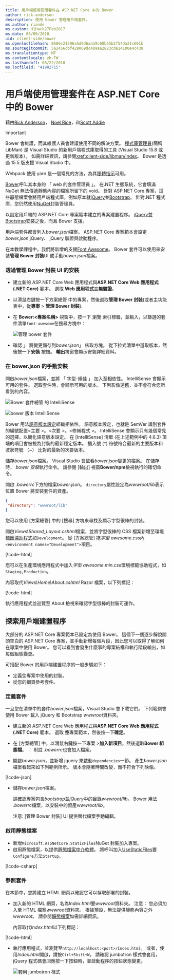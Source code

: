 ```yaml
---
title: 用戶端使用管理套件在 ASP.NET Core 中的 Bower
author: rick-anderson
description: 使用 Bower 管理用戶端套件。
ms.author: riande
ms.custom: H1Hack27Feb2017
ms.date: 08/09/2018
uid: client-side/bower
ms.openlocfilehash: 8606c21596a5d9d6ada9c60b55b2f54da21c601b
ms.sourcegitcommit: 5a2456cbf429069dc48aaa2823cde14100e4c438
ms.translationtype: MT
ms.contentlocale: zh-TW
ms.lasthandoff: 08/22/2018
ms.locfileid: "41902715"
---
```

# <a name="manage-client-side-packages-with-bower-in-aspnet-core"></a>用戶端使用管理套件在 ASP.NET Core 中的 Bower

藉由[Rick Anderson](https://twitter.com/RickAndMSFT)， [Noel Rice](https://blog.falafel.com/falafel-software-recognized-sitefinity-website-year/)，和[Scott Addie](https://scottaddie.com)

> [!IMPORTANT]
> Bower 會維護，而其維護人員會建議使用不同的解決方案。 [程式庫管理員](https://blogs.msdn.microsoft.com/webdev/2018/04/18/what-happened-to-bower/)(簡稱 LibMan) 是 Visual Studio 的新用戶端程式庫取得的工具 (Visual Studio 15.8 或更新版本）。 如需詳細資訊，請參閱<xref:client-side/libman/index>。 Bower 是透過 15.5 版支援 Visual Studio 中。
>
> Webpack 使用 yarn 是一個常見的方法，為其[移轉指示](https://bower.io/blog/2017/how-to-migrate-away-from-bower/)可用。

[Bower](https://bower.io/)呼叫其本身的 「 web 的套件管理員 」。 在.NET 生態系統，它會填滿 NuGet 無法傳遞靜態內容的檔案所留下的 void。 針對 ASP.NET Core 專案，這些靜態檔案會將用戶端程式庫，例如原本就[jQuery](http://jquery.com/)並[Bootstrap](http://getbootstrap.com/)。 針對.NET 程式庫，您仍然使用[NuGet](https://www.nuget.org/)封裝管理員。

以設定用戶端的 ASP.NET Core 專案範本建立的專案建置程序。 [jQuery](http://jquery.com/)並[Bootstrap](http://getbootstrap.com/)安裝之後，而且 Bower 支援。

用戶端套件都會列入*bower.json*檔案。 ASP.NET Core 專案範本會設定*bower.json* jQuery、 jQuery 驗證與啟動程序。

在本教學課程中，我們將新增的支援[Font Awesome](http://fontawesome.io)。 Bower 套件可以使用來安裝**管理 Bower 封裝**UI 或手動*bower.json*檔案。

### <a name="installation-via-manage-bower-packages-ui"></a>透過管理 Bower 封裝 UI 的安裝

* 建立新的 ASP.NET Core Web 應用程式與**ASP.NET Core Web 應用程式 (.NET Core)** 範本。 選取  **Web 應用程式**並**無驗證**。

* 以滑鼠右鍵按一下方案總管 中的專案，然後選取**管理 Bower 封裝**(或者主功能表中，從**專案** > **管理 Bower 封裝**).

* 在  **Bower:\<專案名稱\>** 視窗中，按一下 瀏覽 索引標籤，並輸入，以篩選的套件清單`font-awesome`在搜尋方塊中：

  ![管理 bower 套件](bower/_static/manage-bower-packages.png)

* 確認 」 將變更儲存到*bower.json*」 核取方塊。 從下拉式清單中選取版本，然後按一下**安裝** 按鈕。 **輸出**視窗會顯示安裝詳細資料。

### <a name="manual-installation-in-bowerjson"></a>在 bower.json 的手動安裝

開啟*bower.json*檔案，並將 「 字型-絕佳 」 加入至相依性。 IntelliSense 會顯示可用的套件。 選取套件時，會顯示可用的版本。 下列影像還舊，並不會符合您所看到的內容。

![Bower 套件總管 的 IntelliSense](bower/_static/add-package.png)

![bower 版本 IntelliSense](bower/_static/version-intelliSense.png)

Bower 用法[語意版本設定](http://semver.org/)組織相依性。 語意版本設定，也就是 SemVer 識別套件的編號配置\<主要 >。\<次要 >。\<修補程式 >。 IntelliSense 會顯示只有幾個常見的選擇，以簡化語意版本設定。 在 [IntelliSense] 清單 (在上述範例中的 4.6.3) 頂端的項目會被視為封裝的最新穩定版本。 插入號 (^) 符號符合最新的主要版本和波狀符號 （~） 比對的最新的次要版本。

儲存*bower.json*檔案。 Visual Studio 會監看*bower.json*變更的檔案。 在儲存時， *bower 安裝*執行命令。 請參閱 [輸出] 視窗**Bower/npm**檢視執行的確切命令。

開啟 *.bowerrc*下方的檔案*bower.json*。 `directory`屬性設定為*wwwroot/lib*表示位置 Bower 將安裝套件的資產。

```json
{
 "directory": "wwwroot/lib"
}
```

您可以使用 [方案總管] 中的 [搜尋] 方塊來尋找及顯示字型很棒的封裝。

開啟*Views\Shared\_Layout.cshtml*檔案，並將字型很棒的 CSS 檔案新增至環境[標籤協助程式](xref:mvc/views/tag-helpers/intro)如`Development`。 從 [方案總管] 拖*字型 awesome.css*內`<environment names="Development">`項目。

[!code-html[](bower/sample/_Layout.cshtml?highlight=4&range=9-13)]

您可以在生產環境應用程式中加入*字型 awesome.min.css*環境標籤協助程式，如`Staging,Production`。

內容取代*Views\Home\About.cshtml* Razor 檔案，以下列標記：

[!code-html[](bower/sample/About.cshtml)]

執行應用程式並巡覽至 About 檢視來確認字型很棒的封裝可運作。

## <a name="exploring-the-client-side-build-process"></a>探索用戶端建置程序

大部分的 ASP.NET Core 專案範本已設定為使用 Bower。 這個下一個逐步解說開頭空白的 ASP.NET Core 專案，並手動新增每個片段，因此您可以取得了解如何在專案中使用 Bower。 您可以看到會發生什麼事的專案結構和執行階段輸出，如每個組態變更。

可搭配 Bower 的用戶端建置程序的一般步驟如下：

* 定義您專案中使用的封裝。 <!-- once defined, you don't need to download them, VS does -->
* 從您的網頁參考套件。

### <a name="define-packages"></a>定義套件

一旦您在清單中的套件*bower.json*檔案，Visual Studio 會下載它們。 下列範例會使用 Bower 載入 jQuery 和 Bootstrap *wwwroot*資料夾。

* 建立新的 ASP.NET Core Web 應用程式與**ASP.NET Core Web 應用程式 (.NET Core)** 範本。 選取 **空**專案範本，然後按一下**確定**。

* 在 [方案總管] 中，以滑鼠右鍵按一下專案 >**加入新項目**，然後選取**Bower 組態檔**。 ： 附註 *.bowerrc*也會加入檔案。

* 開啟*bower.json*，並新增 jquery 來啟動`dependencies`一節。 產生*bower.json*檔案看起來如下列範例所示。 版本會隨著時間改變，而不符合下列映像。

[!code-json[](bower/sample/bower.json?highlight=5,6)]

* 儲存*bower.json*檔案。

  請確認專案包含*bootstrap*並*jQuery*中的目錄*wwwroot/lib*。 Bower 用法 *.bowerrc*檔案，以安裝中的資產*wwwroot/lib*。

  注意: [管理 Bower 封裝] UI 提供替代檔案手動編輯。

### <a name="enable-static-files"></a>啟用靜態檔案

* 新增`Microsoft.AspNetCore.StaticFiles`NuGet 封裝加入專案。
* 啟用靜態檔案，以提供[靜態檔案中介軟體](/dotnet/api/microsoft.aspnetcore.builder.staticfileextensions)。 將呼叫加入[UseStaticFiles](/dotnet/api/microsoft.aspnetcore.builder.staticfileextensions)要`Configure`方法`Startup`。

[!code-csharp[](bower/sample/Startup.cs?highlight=9)]

### <a name="reference-packages"></a>參照套件

在本節中，您將建立 HTML 網頁以確認它可以存取部署的封裝。

* 加入新的 HTML 網頁，名為*Index.html*要*wwwroot*資料夾。 注意： 您必須加入至 HTML 檔案*wwwroot*資料夾。 根據預設，無法提供靜態內容之外*wwwroot*。 請參閱[靜態檔案](xref:fundamentals/static-files)如需詳細資訊。

  內容取代*Index.html*以下列標記：

[!code-html[](bower/sample/Index.html)]

* 執行應用程式，並瀏覽至`http://localhost:<port>/Index.html`。 或者，使用*Index.html*開啟，請按`Ctrl+Shift+W`。 請確認 jumbotron 樣式會套用，jQuery 程式碼會回應按一下按鈕時，並啟動程序的按鈕狀態變更。

  ![套用 jumbotron 樣式](bower/_static/jumbotron.png)
